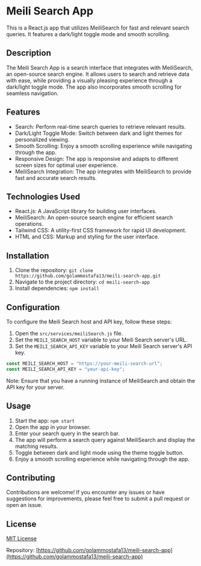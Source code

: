 # Meili Search App

This is a React.js app that utilizes MeiliSearch for fast and relevant search queries. It features a dark/light toggle mode and smooth scrolling.

## Description

The Meili Search App is a search interface that integrates with MeiliSearch, an open-source search engine. It allows users to search and retrieve data with ease, while providing a visually pleasing experience through a dark/light toggle mode. The app also incorporates smooth scrolling for seamless navigation.

## Features

- Search: Perform real-time search queries to retrieve relevant results.
- Dark/Light Toggle Mode: Switch between dark and light themes for personalized viewing.
- Smooth Scrolling: Enjoy a smooth scrolling experience while navigating through the app.
- Responsive Design: The app is responsive and adapts to different screen sizes for optimal user experience.
- MeiliSearch Integration: The app integrates with MeiliSearch to provide fast and accurate search results.

## Technologies Used

- React.js: A JavaScript library for building user interfaces.
- MeiliSearch: An open-source search engine for efficient search operations.
- Tailwind CSS: A utility-first CSS framework for rapid UI development.
- HTML and CSS: Markup and styling for the user interface.

## Installation

1. Clone the repository: `git clone https://github.com/golammostafa13/meili-search-app.git`
2. Navigate to the project directory: `cd meili-search-app`
3. Install dependencies: `npm install`

## Configuration

To configure the Meili Search host and API key, follow these steps:

1. Open the `src/services/meiliSearch.js` file.
2. Set the `MEILI_SEARCH_HOST` variable to your Meili Search server's URL.
3. Set the `MEILI_SEARCH_API_KEY` variable to your Meili Search server's API key.

```javascript
const MEILI_SEARCH_HOST = "https://your-meili-search-url";
const MEILI_SEARCH_API_KEY = "your-api-key";
```

Note: Ensure that you have a running instance of MeiliSearch and obtain the API key for your server.

## Usage

1. Start the app: `npm start`
2. Open the app in your browser.
3. Enter your search query in the search bar.
4. The app will perform a search query against MeiliSearch and display the matching results.
5. Toggle between dark and light mode using the theme toggle button.
6. Enjoy a smooth scrolling experience while navigating through the app.

## Contributing

Contributions are welcome! If you encounter any issues or have suggestions for improvements, please feel free to submit a pull request or open an issue.

## License

[MIT License](LICENSE)

Repository: [https://github.com/golammostafa13/meili-search-app](https://github.com/golammostafa13/meili-search-app)
